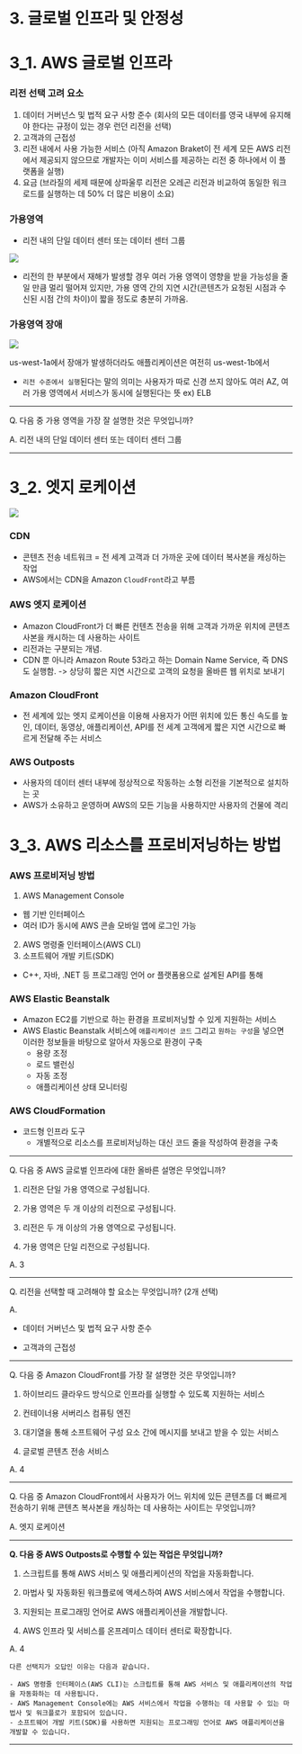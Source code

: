 # 3. 글로벌 인프라 및 안정성

# 3_1. AWS 글로벌 인프라


### 리전 선택 고려 요소

1. 데이터 거버넌스 및 법적 요구 사항 준수 (회사의 모든 데이터를 영국 내부에 유지해야 한다는 규정이 있는 경우 런던 리전을 선택)
2. 고객과의 근접성
3. 리전 내에서 사용 가능한 서비스 (아직 Amazon Braket이 전 세계 모든 AWS 리전에서 제공되지 않으므로 개발자는 이미 서비스를 제공하는 리전 중 하나에서 이 플랫폼을 실행)
4. 요금 (브라질의 세제 때문에 상파울루 리전은 오레곤 리전과 비교하여 동일한 워크로드를 실행하는 데 50% 더 많은 비용이 소요)

### 가용영역

- 리전 내의 단일 데이터 센터 또는 데이터 센터 그룹

![](https://i.imgur.com/vzK72LY.png)

- 리전의 한 부분에서 재해가 발생할 경우 여러 가용 영역이 영향을 받을 가능성을 줄일 만큼 멀리 떨어져 있지만, 가용 영역 간의 지연 시간(콘텐츠가 요청된 시점과 수신된 시점 간의 차이)이 짧을 정도로 충분히 가까움.


### 가용영역 장애

![](https://i.imgur.com/LbJgtRp.png)

us-west-1a에서 장애가 발생하더라도 애플리케이션은 여전히 us-west-1b에서 


- `리전 수준에서 실행`된다는 말의 의미는 사용자가 따로 신경 쓰지 않아도 여러 AZ, 여러 가용 영역에서 서비스가 동시에 실행된다는 뜻 ex) ELB

---

Q. 다음 중 가용 영역을 가장 잘 설명한 것은 무엇입니까?

A. 리전 내의 단일 데이터 센터 또는 데이터 센터 그룹

---

# 3_2. 엣지 로케이션

![](https://i.imgur.com/Zftxkx3.png)


### CDN

- 콘텐츠 전송 네트워크 = 전 세계 고객과 더 가까운 곳에 데이터 복사본을 캐싱하는 작업
- AWS에서는 CDN을 Amazon `CloudFront`라고 부름

### AWS 엣지 로케이션
- Amazon CloudFront가 더 빠른 컨텐츠 전송을 위해 고객과 가까운 위치에 콘텐츠 사본을 캐시하는 데 사용하는 사이트
- 리전과는 구분되는 개념. 
- CDN 뿐 아니라 Amazon Route 53라고 하는 Domain Name Service, 즉 DNS도 실행함. -> 상당히 짧은 지연 시간으로 고객의 요청을 올바른 웹 위치로 보내기

### Amazon CloudFront

- 전 세계에 있는 엣지 로케이션을 이용해 사용자가 어떤 위치에 있든 통신 속도를 높인, 데이터, 동영상, 애플리케이션, API를 전 세계 고객에게 짧은 지연 시간으로 빠르게 전달해 주는 서비스

### AWS Outposts
- 사용자의 데이터 센터 내부에 정상적으로 작동하는 소형 리전을 기본적으로 설치하는 곳
- AWS가 소유하고 운영하며 AWS의 모든 기능을 사용하지만 사용자의 건물에 격리

# 3_3. AWS 리소스를 프로비저닝하는 방법

### AWS 프로비저닝 방법

1. AWS Management Console
- 웹 기반 인터페이스
- 여러 ID가 동시에 AWS 콘솔 모바일 앱에 로그인 가능

2. AWS 명령줄 인터페이스(AWS CLI)
3. 소프트웨어 개발 키트(SDK)
- C++, 자바, .NET 등 프로그래밍 언어 or 플랫폼용으로 설계된 API를 통해


### AWS Elastic Beanstalk

- Amazon EC2를 기반으로 하는 환경을 프로비저닝할 수 있게 지원하는 서비스
- AWS Elastic Beanstalk 서비스에 `애플리케이션 코드` 그리고 `원하는 구성`을 넣으면 이러한 정보들을 바탕으로 알아서 자동으로 환경이 구축
    - 용량 조정
    - 로드 밸런싱
    - 자동 조정
    - 애플리케이션 상태 모니터링

### AWS CloudFormation

- 코드형 인프라 도구
    - 개별적으로 리소스를 프로비저닝하는 대신 코드 줄을 작성하여 환경을 구축

---

Q. 다음 중 AWS 글로벌 인프라에 대한 올바른 설명은 무엇입니까?

1. 리전은 단일 가용 영역으로 구성됩니다.

2. 가용 영역은 두 개 이상의 리전으로 구성됩니다.

3. 리전은 두 개 이상의 가용 영역으로 구성됩니다.

4. 가용 영역은 단일 리전으로 구성됩니다.

A. 3

---

Q. 리전을 선택할 때 고려해야 할 요소는 무엇입니까? (2개 선택)

A. 

- 데이터 거버넌스 및 법적 요구 사항 준수

- 고객과의 근접성

---

Q. 다음 중 Amazon CloudFront를 가장 잘 설명한 것은 무엇입니까?

1. 하이브리드 클라우드 방식으로 인프라를 실행할 수 있도록 지원하는 서비스

2. 컨테이너용 서버리스 컴퓨팅 엔진

3. 대기열을 통해 소프트웨어 구성 요소 간에 메시지를 보내고 받을 수 있는 서비스

4. 글로벌 콘텐츠 전송 서비스

A. 4

---

Q. 다음 중 Amazon CloudFront에서 사용자가 어느 위치에 있든 콘텐츠를 더 빠르게 전송하기 위해 콘텐츠 복사본을 캐싱하는 데 사용하는 사이트는 무엇입니까?

A. 엣지 로케이션

---

**Q. 다음 중 AWS Outposts로 수행할 수 있는 작업은 무엇입니까?**

1. 스크립트를 통해 AWS 서비스 및 애플리케이션의 작업을 자동화합니다.

2. 마법사 및 자동화된 워크플로에 액세스하여 AWS 서비스에서 작업을 수행합니다.

3. 지원되는 프로그래밍 언어로 AWS 애플리케이션을 개발합니다.

4. AWS 인프라 및 서비스를 온프레미스 데이터 센터로 확장합니다.

A. 4

```
다른 선택지가 오답인 이유는 다음과 같습니다.

- AWS 명령줄 인터페이스(AWS CLI)는 스크립트를 통해 AWS 서비스 및 애플리케이션의 작업을 자동화하는 데 사용됩니다.
- AWS Management Console에는 AWS 서비스에서 작업을 수행하는 데 사용할 수 있는 마법사 및 워크플로가 포함되어 있습니다.
- 소프트웨어 개발 키트(SDK)를 사용하면 지원되는 프로그래밍 언어로 AWS 애플리케이션을 개발할 수 있습니다.
```

---
<!--stackedit_data:
eyJoaXN0b3J5IjpbLTU4NDQwNjgzNCwtMTg1OTYyODY5OCw3Mz
A5OTgxMTZdfQ==
-->